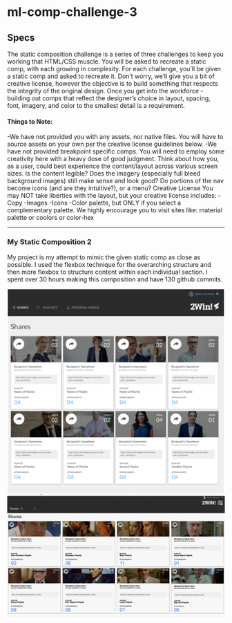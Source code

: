 # ml-comp-challenge-3

## Specs

The static composition challenge is a series of three challenges to keep you working that HTML/CSS muscle. You will be asked to recreate a static comp, with each growing in complexity. For each challenge, you’ll be given a static comp and asked to recreate it. Don’t worry, we’ll give you a bit of creative license, however the objective is to build something that respects the integrity of the original design. Once you get into the workforce - building out comps that reflect the designer’s choice in layout, spacing, font, imagery, and color to the smallest detail is a requirement.

#### Things to Note:
-We have not provided you with any assets, nor native files. You will have to source assets on your own per the creative license guidelines below.
-We have not provided breakpoint specific comps. You will need to employ some creativity here with a heavy dose of good judgment. Think about how you, as a user, could best experience the content/layout across various screen sizes. Is the content legible? Does the imagery (especially full bleed background images) still make sense and look good? Do portions of the nav become icons (and are they intuitive?), or a menu?
Creative License
You may NOT take liberties with the layout, but your creative license includes:
-Copy
-Images
-Icons
-Color palette, but ONLY if you select a complementary 
 palette. We highly encourage you to visit sites like: material palette or coolors or color-hex
 
------------------------------------------------------------
### My Static Composition 2

My project is my attempt to mimic the given static comp as close as possible. I used the flexbox technique for the overarching structure and then more flexbox to structure content within each individual section. I spent over 30 hours making this composition and have 130 github commits.

![alt text](https://github.com/michaelyons/ml-comp-challenge-2/blob/master/Screen%20Shot%202018-05-23%20at%207.38.45%20AM.png)
![alt text](https://github.com/michaelyons/ml-comp-challenge-2/blob/master/Screen%20Shot%202018-05-28%20at%209.33.17%20PM.png)
